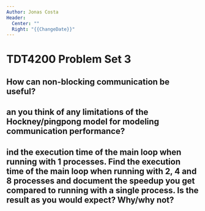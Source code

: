 ```yaml
---
Author: Jonas Costa
Header:
  Center: ""
  Right: "{{ChangeDate}}"
---
```


# TDT4200 Problem Set 3

## How can non-blocking communication be useful?



## an you think of any limitations of the Hockney/pingpong model for modeling communication performance?



## ind the execution time of the main loop when running with 1 processes. Find the execution time of the main loop when running with 2, 4 and 8 processes and document the speedup you get compared to running with a single process. Is the result as you would expect? Why/why not?



<div style="break-after:page"></div>